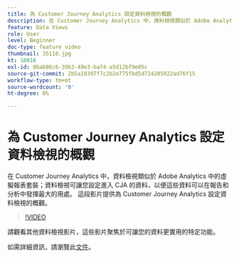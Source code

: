 ```yaml
---
title: 為 Customer Journey Analytics 設定資料檢視的概觀
description: 在 Customer Journey Analytics 中，資料檢視類似於 Adobe Analytics 中的虛擬報表套裝；資料檢視可讓您設定進入 CJA 的資料，以便這些資料可以在報告和分析中發揮最大的用處。 這段影片提供為 Customer Journey Analytics 設定資料檢視的概觀。
feature: Data Views
role: User
level: Beginner
doc-type: feature video
thumbnail: 35110.jpg
kt: 10016
exl-id: 8bab86c6-39b3-49e3-ba74-a5d12bf9e05c
source-git-commit: 2b5a19397f7c2b2e775fbd5d724205922ad76f15
workflow-type: tm+mt
source-wordcount: '0'
ht-degree: 0%

---
```


# 為 Customer Journey Analytics 設定資料檢視的概觀

在 Customer Journey Analytics 中，資料檢視類似於 Adobe Analytics 中的虛擬報表套裝；資料檢視可讓您設定進入 CJA 的資料，以便這些資料可以在報告和分析中發揮最大的用處。 這段影片提供為 Customer Journey Analytics 設定資料檢視的概觀。

>[!VIDEO](https://video.tv.adobe.com/v/35110/?quality=12&learn=on)

請觀看其他資料檢視影片，這些影片聚焦於可讓您的資料更實用的特定功能。

如需詳細資訊，請瀏覽此[文件](https://experienceleague.adobe.com/docs/analytics-platform/using/cja-dataviews/data-views.html?lang=zh-Hant)。

